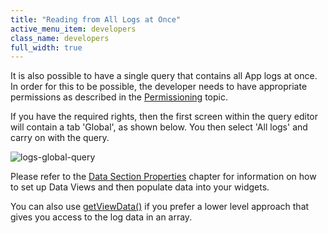 ```yaml
---
title: "Reading from All Logs at Once"
active_menu_item: developers
class_name: developers
full_width: true
---
```



It is also possible to have a single query that contains all App logs at once. In order for this to be possible, the developer needs to have appropriate permissions as described in the [Permissioning](permissioning) topic.

If you have the required rights, then the first screen within the query editor will contain a tab 'Global', as shown below. You then select 'All logs' and carry on with the query.

![logs-global-query](/img/docs/logs-global-query.png)

Please refer to the [Data Section Properties](../data-integration,-reporting-dashboards/data-section-properties/) chapter for information on how to set up Data Views and then populate data into your widgets.

You can also use [getViewData()](../../../scripting-apis/client-api/data-view-functions/getviewdata) if you prefer a lower level approach that gives you access to the log data in an array.
